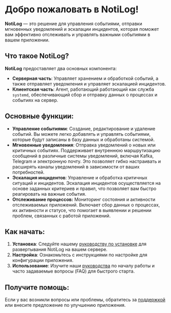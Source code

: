 # Добро пожаловать в NotiLog!

**NotiLog** — это решение для управления событиями, отправки мгновенных уведомлений и эскалации инцидентов, которая поможет вам эффективно отслеживать и управлять важными событиями в вашем приложении.

## Что такое NotiLog?

**NotiLog** предоставляет два основных компонента:

*   **Серверная часть**: Управляет хранением и обработкой событий, а также отправляет уведомления и управляет эскалацией инцидентов.
*   **Клиентская часть**: Агент, работающий работающий как служба `systemd`, обеспечивающий сбор и отправку данных о процессах и событиях на сервер.

## Основные функции:

*   **Управление событиями**: Создание, редактирование и удаление событий. Вы можете легко добавлять и управлять событиями, которые будут записаны в базу данных и обработаны системой.
*   **Мгновенные уведомления**: Отправка уведомлений о новых или критичных событиях. Поддерживает внутреннюю маршрутизацию сообщений в различные системы уведомлений, включая Kafka, Telegram и электронную почту. Это позволяет гибко настраивать и расширять каналы уведомлений в зависимости от ваших потребностей.
*   **Эскалация инцидентов**: Управление и обработка критичных ситуаций и инцидентов. Эскалация инцидентов осуществляется на основе заданных критериев и правил, что позволяет вам быстро реагировать на важные события.
*   **Отслеживание процессов:** Мониторинг состояния и активности отслеживаемых приложений. Включает сбор данных о процессах, их активности и статусе, что помогает в выявлении и решении проблем, связанных с работой приложений.

## Как начать:

1.  **Установка**: Следуйте нашему [руководству по установке](https://www.notilog.ru/installation-guide/index) для развертывания NotiLog на вашем сервере.
2.  **Настройка**: Ознакомьтесь с инструкциями по настройке для конфигурации приложения.
3.  **Использование**: Изучите наши [руководства](https://www.notilog.ru/quickstart-guide/index) по началу работы и часто задаваемые вопросы (FAQ) для быстрого старта.

## Получите помощь:

Если у вас возникли вопросы или проблемы, обратитесь за [поддержкой](https://www.notilog.ru/contact/support) или внесите предложение по улучшению приложения.